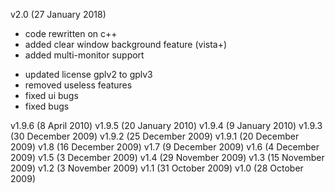 v2.0 (27 January 2018) 
+ code rewritten on c++
+ added clear window background feature (vista+)
+ added multi-monitor support
- updated license gplv2 to gplv3
- removed useless features
- fixed ui bugs
- fixed bugs

v1.9.6 (8 April 2010)
v1.9.5 (20 January 2010)
v1.9.4 (9 January 2010)
v1.9.3 (30 December 2009)
v1.9.2 (25 December 2009)
v1.9.1 (20 December 2009)
v1.8 (16 December 2009)
v1.7 (9 December 2009)
v1.6 (4 December 2009)
v1.5 (3 December 2009)
v1.4 (29 November 2009)
v1.3 (15 November 2009)
v1.2 (3 November 2009)
v1.1 (31 October 2009)
v1.0 (28 October 2009)
